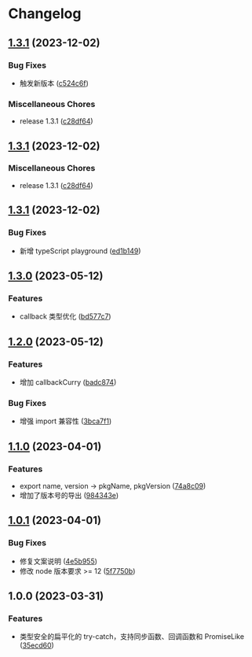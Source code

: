 # Changelog

## [1.3.1](https://github.com/FrontEndDev-org/try-flatten/compare/v1.3.1...v1.3.1) (2023-12-02)


### Bug Fixes

* 触发新版本 ([c524c6f](https://github.com/FrontEndDev-org/try-flatten/commit/c524c6fecab178466d895198f6890d40e75060f8))


### Miscellaneous Chores

* release 1.3.1 ([c28df64](https://github.com/FrontEndDev-org/try-flatten/commit/c28df6415f9a62e616fd99b5f5af2cede1faca05))

## [1.3.1](https://github.com/FrontEndDev-org/try-flatten/compare/v1.3.1...v1.3.1) (2023-12-02)


### Miscellaneous Chores

* release 1.3.1 ([c28df64](https://github.com/FrontEndDev-org/try-flatten/commit/c28df6415f9a62e616fd99b5f5af2cede1faca05))

## [1.3.1](https://github.com/FrontEndDev-org/try-flatten/compare/v1.3.0...v1.3.1) (2023-12-02)


### Bug Fixes

* 新增 typeScript playground ([ed1b149](https://github.com/FrontEndDev-org/try-flatten/commit/ed1b149e7c4a6640b34e3319bb842e404c780c1d))

## [1.3.0](https://github.com/FrontEndDev-org/try-flatten/compare/v1.2.0...v1.3.0) (2023-05-12)


### Features

* callback 类型优化 ([bd577c7](https://github.com/FrontEndDev-org/try-flatten/commit/bd577c7a7c9da7212fd71f9643c13eba29126a78))

## [1.2.0](https://github.com/FrontEndDev-org/try-flatten/compare/v1.1.0...v1.2.0) (2023-05-12)


### Features

* 增加 callbackCurry ([badc874](https://github.com/FrontEndDev-org/try-flatten/commit/badc8740c2df2126788487b82661207e44002ea5))


### Bug Fixes

* 增强 import 兼容性 ([3bca7f1](https://github.com/FrontEndDev-org/try-flatten/commit/3bca7f12f6f919ba08d29707a4a0da0373d4729c))

## [1.1.0](https://github.com/FrontEndDev-org/try-flatten/compare/v1.0.1...v1.1.0) (2023-04-01)


### Features

* export name, version -&gt; pkgName, pkgVersion ([74a8c09](https://github.com/FrontEndDev-org/try-flatten/commit/74a8c09cb35973ff6683467e11c639bfa146c823))
* 增加了版本号的导出 ([984343e](https://github.com/FrontEndDev-org/try-flatten/commit/984343e86970603c918847489343bec09506bcb7))

## [1.0.1](https://github.com/FrontEndDev-org/try-flatten/compare/v1.0.0...v1.0.1) (2023-04-01)


### Bug Fixes

* 修复文案说明 ([4e5b955](https://github.com/FrontEndDev-org/try-flatten/commit/4e5b955d0987c36995d4783f0e0af262d1d0f6c7))
* 修改 node 版本要求 &gt;= 12 ([5f7750b](https://github.com/FrontEndDev-org/try-flatten/commit/5f7750b75a34fb80c299a8f601d35c3d82f51482))

## 1.0.0 (2023-03-31)


### Features

* 类型安全的扁平化的 try-catch，支持同步函数、回调函数和 PromiseLike ([35ecd60](https://github.com/FrontEndDev-org/try-flatten/commit/35ecd6021ff8b6b9690a91dccb99759ac0b25d82))
